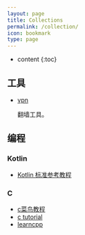 ```yaml
---
layout: page
title: Collections
permalink: /collection/
icon: bookmark
type: page
---
```


* content
{:toc}

## 工具

* [vpn](https://www.xcjs123.com/)

    翻墙工具。

## 编程

### Kotlin

* [Kotlin 标准参考教程](https://www.kotlincn.net/)

### C
* [c菜鸟教程](https://www.runoob.com/cprogramming/c-tutorial.html)
* [c tutorial](https://www.tutorialspoint.com/cprogramming/index.htm)
* [learncpp](https://www.learncpp.com/)